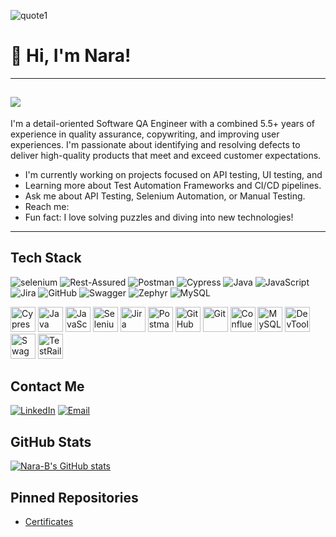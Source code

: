 ![quote1](https://github.com/user-attachments/assets/5bdc6f5b-f804-4647-a8d2-66b75507c5be)
# 👋 Hi, I'm Nara!
---
![](https://komarev.com/ghpvc/?username=Nara-B&color=orange&style=flat-square)
---
I'm a detail-oriented Software QA Engineer with a combined 5.5+ years of experience in quality assurance, copywriting, and improving user experiences. I'm passionate about identifying and resolving defects to deliver high-quality products that meet and exceed customer expectations.

* I'm currently working on projects focused on API testing, UI testing, and 
* Learning more about Test Automation Frameworks and CI/CD pipelines.
* Ask me about API Testing, Selenium Automation, or Manual Testing.
* Reach me: 
* Fun fact: I love solving puzzles and diving into new technologies!

---
## Tech Stack
![selenium](https://github.com/user-attachments/assets/b0f68cb1-0b27-42fa-80d3-0eba949f2ef0)
<img src="https://img.shields.io/badge/Rest--Assured-007EC6?style=for-the-badge&logo=rest-assured&logoColor=white" alt="Rest-Assured" /> 
<img src="https://img.shields.io/badge/Postman-FF6C37?style=for-the-badge&logo=postman&logoColor=white" alt="Postman" />
<img src="https://img.shields.io/badge/Cypress-69D3A7?style=for-the-badge&logo=cypress&logoColor=white" alt="Cypress" />
<img src="https://img.shields.io/badge/Java-007396?style=for-the-badge&logo=java&logoColor=white" alt="Java" />
<img src="https://img.shields.io/badge/JavaScript-F7DF1E?style=for-the-badge&logo=javascript&logoColor=black" alt="JavaScript" />
<img src="https://img.shields.io/badge/Jira-0052CC?style=for-the-badge&logo=jira&logoColor=white" alt="Jira" />
<img src="https://img.shields.io/badge/GitHub-181717?style=for-the-badge&logo=github&logoColor=white" alt="GitHub" />
<img src="https://img.shields.io/badge/Swagger-85EA2D?style=for-the-badge&logo=swagger&logoColor=black" alt="Swagger" />
<img src="https://img.shields.io/badge/Zephyr-0052CC?style=for-the-badge&logoColor=white" alt="Zephyr" />
<img src="https://img.shields.io/badge/MySQL-4479A1?style=for-the-badge&logo=mysql&logoColor=white" alt="MySQL" />



<img src="https://cdn.jsdelivr.net/gh/devicons/devicon/icons/cypress/cypress-original.svg" alt="Cypress" width="40" height="40" />
<img src="https://cdn.jsdelivr.net/gh/devicons/devicon/icons/java/java-original.svg" alt="Java" width="40" height="40" />
<img src="https://cdn.jsdelivr.net/gh/devicons/devicon/icons/javascript/javascript-original.svg" alt="JavaScript" width="40" height="40" />

<img src="https://cdn.jsdelivr.net/gh/devicons/devicon/icons/selenium/selenium-original.svg" alt="Selenium" width="40" height="40" />
<img src="https://cdn.jsdelivr.net/gh/devicons/devicon/icons/jira/jira-original.svg" alt="Jira" width="40" height="40" />
<img src="https://cdn.jsdelivr.net/gh/devicons/devicon/icons/postman/postman-original.svg" alt="Postman" width="40" height="40" />
<img src="https://cdn.jsdelivr.net/gh/devicons/devicon/icons/github/github-original.svg" alt="GitHub" width="40" height="40" />
<img src="https://cdn.jsdelivr.net/gh/devicons/devicon/icons/git/git-original.svg" alt="Git" width="40" height="40" />
<img src="https://cdn.jsdelivr.net/gh/devicons/devicon/icons/confluence/confluence-original.svg" alt="Confluence" width="40" height="40" />
<img src="https://cdn.jsdelivr.net/gh/devicons/devicon/icons/mysql/mysql-original.svg" alt="MySQL" width="40" height="40" />
<img src="https://cdn.jsdelivr.net/gh/devicons/devicon/icons/chrome/chrome-original.svg" alt="DevTools" width="40" height="40" />
<img src="https://cdn.jsdelivr.net/gh/devicons/devicon/icons/swagger/swagger-original.svg" alt="Swagger" width="40" height="40" />
<img src="https://cdn.jsdelivr.net/gh/devicons/devicon/icons/testrail/testrail-original.svg" alt="TestRail" width="40" height="40" />


## Contact Me

[![LinkedIn](https://img.shields.io/badge/LinkedIn-Narmandakh%20Bayaraa-blue?style=for-the-badge&logo=linkedin)](https://www.linkedin.com/in/narmandakh-bayaraa) [![Email](https://img.shields.io/badge/Email-Contact%20Me-orange?style=for-the-badge)](mailto:NaraB.QA@gmail.com)

## GitHub Stats

[![Nara-B's GitHub stats](https://github-readme-stats.vercel.app/api?username=Nara-B&show_icons=true&theme=dark)](https://github.com/anuraghazra/github-readme-stats)

## Pinned Repositories

* [Certificates](https://github.com/Nara-B/Certificates.git)
